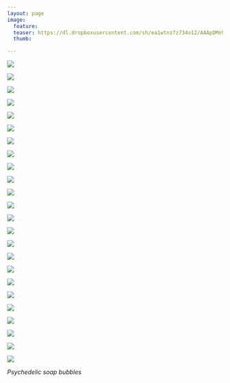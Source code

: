 ```yaml
---
layout: page
image:
  feature:
  teaser: https://dl.dropboxusercontent.com/sh/ea1wtnz7z734o12/AAApDMn9SflS9k6hH1xolYGZa/abstraktit-muut/1/DS47709_-245px.jpg
  thumb:

---
```


[![](https://dl.dropboxusercontent.com/sh/ea1wtnz7z734o12/AAC6Jmo3992aVwVFOAif07Sia/abstraktit-muut/1/DS47593_-800px.jpg)](https://dl.dropboxusercontent.com/sh/ea1wtnz7z734o12/AABNgEGtyUm9pgx3Lb3-fB8ra/abstraktit-muut/1/DS47593_.jpg)

[![](https://dl.dropboxusercontent.com/sh/ea1wtnz7z734o12/AACk-mKBQHPaErRZo1iqvw35a/abstraktit-muut/1/DS47593_3-800px.jpg)](https://dl.dropboxusercontent.com/sh/ea1wtnz7z734o12/AADfF-J3jfWrbWMvOlohXpvPa/abstraktit-muut/1/DS47593_3.jpg)

[![](https://dl.dropboxusercontent.com/sh/ea1wtnz7z734o12/AAC8cp34LJJfX3mgrhuCUkcha/abstraktit-muut/1/DS47593_4-800px.jpg)](https://dl.dropboxusercontent.com/sh/ea1wtnz7z734o12/AAATHGD9B2O6pWcI7DjTLOvOa/abstraktit-muut/1/DS47593_4.jpg)

[![](https://dl.dropboxusercontent.com/sh/ea1wtnz7z734o12/AAClujqBkO-wxrb2sO-QKCSea/abstraktit-muut/1/DS47593_1-800px.jpg)](https://dl.dropboxusercontent.com/sh/ea1wtnz7z734o12/AAAdu4h5TBRAamNAE8nYs6foa/abstraktit-muut/1/DS47593_1.jpg)

[![](https://dl.dropboxusercontent.com/sh/ea1wtnz7z734o12/AACzwnub0l8HIa2VLQV5QTS2a/abstraktit-muut/1/DS47585_1-800px.jpg)](https://dl.dropboxusercontent.com/sh/ea1wtnz7z734o12/AABJSSUSe01FRhfRDeQ4Qtlja/abstraktit-muut/1/DS47585_1.jpg)

[![](https://dl.dropboxusercontent.com/sh/ea1wtnz7z734o12/AAANC_HnqeIAh3crUDdX-PzHa/abstraktit-muut/1/DS47591_1-800px.jpg)](https://dl.dropboxusercontent.com/sh/ea1wtnz7z734o12/AAAkT07xZjkpNb35Wf52k3q0a/abstraktit-muut/1/DS47591_1.jpg)

[![](https://dl.dropboxusercontent.com/sh/ea1wtnz7z734o12/AACJSOdqUe5XNmtvH4p1QCsOa/abstraktit-muut/1/DS47574-800px.jpg)](https://dl.dropboxusercontent.com/sh/ea1wtnz7z734o12/AAC2BfKEtRf187_AsdRg5sQNa/abstraktit-muut/1/DS47574.jpg)

[![](https://dl.dropboxusercontent.com/sh/ea1wtnz7z734o12/AAAjGW9P7nhU5C3K-kQIyKT4a/abstraktit-muut/1/DS47577_-800px.jpg)](https://dl.dropboxusercontent.com/sh/ea1wtnz7z734o12/AAAbfpixD-v9DLJOTBdhLPYka/abstraktit-muut/1/DS47577_.jpg)

[![](https://dl.dropboxusercontent.com/sh/ea1wtnz7z734o12/AAAgQ30mIiXO9cglqMPL1kGla/abstraktit-muut/1/DS47694-800px.jpg)](https://dl.dropboxusercontent.com/sh/ea1wtnz7z734o12/AADoc8xV1CDmCU_wsK7_m3ona/abstraktit-muut/1/DS47694.jpg)

[![](https://dl.dropboxusercontent.com/sh/ea1wtnz7z734o12/AADyh_W740BI-8XscNiF-mH6a/abstraktit-muut/1/DS47690_1-800px.jpg)](https://dl.dropboxusercontent.com/sh/ea1wtnz7z734o12/AABtsw6hyb75uE2Xv3RhX_Q0a/abstraktit-muut/1/DS47690_1.jpg)

[![](https://dl.dropboxusercontent.com/sh/ea1wtnz7z734o12/AAAUcUyNMbNeWq3UXxJbaWQja/abstraktit-muut/1/DS47690_2-800px.jpg)](https://dl.dropboxusercontent.com/sh/ea1wtnz7z734o12/AADT16Xx9vsS_ITA0zycltEia/abstraktit-muut/1/DS47690_2.jpg)

[![](https://dl.dropboxusercontent.com/sh/ea1wtnz7z734o12/AAAzFwig7Z_Bn7yEaIP1bFLUa/abstraktit-muut/1/DS47694_3-800px.jpg)](https://dl.dropboxusercontent.com/sh/ea1wtnz7z734o12/AAA4OthMbetz19TMVljAsUWYa/abstraktit-muut/1/DS47694_3.jpg)

[![](https://dl.dropboxusercontent.com/sh/ea1wtnz7z734o12/AAA0paXWcCCnTeewQLccAYq6a/abstraktit-muut/1/DS47694_4-800px.jpg)](https://dl.dropboxusercontent.com/sh/ea1wtnz7z734o12/AAC4SsdalrxfmmCexhCROjC-a/abstraktit-muut/1/DS47694_4.jpg)

[![](https://dl.dropboxusercontent.com/sh/ea1wtnz7z734o12/AACNNp1YUGqnzEVuU6l8-Ndoa/abstraktit-muut/1/DS47699_2-800px.jpg)](https://dl.dropboxusercontent.com/sh/ea1wtnz7z734o12/AAAqgYEwUBmDJ0CanVHB_lx6a/abstraktit-muut/1/DS47699_2.jpg)

[![](https://dl.dropboxusercontent.com/sh/ea1wtnz7z734o12/AAA4Z2M6BX8WeMe3SPa5XdsHa/abstraktit-muut/1/DS47699-800px.jpg)](https://dl.dropboxusercontent.com/sh/ea1wtnz7z734o12/AABj-pdp5LSJhgFHjklsweaqa/abstraktit-muut/1/DS47699.jpg)

[![](https://dl.dropboxusercontent.com/sh/ea1wtnz7z734o12/AABEJdruVkes4NPTquPNw49ma/abstraktit-muut/1/DS47702_2-800px.jpg)](https://dl.dropboxusercontent.com/sh/ea1wtnz7z734o12/AABN_E_uzE85JwbrM1ostmqKa/abstraktit-muut/1/DS47702_2.jpg)

[![](https://dl.dropboxusercontent.com/sh/ea1wtnz7z734o12/AADVVZ8a8D0WoVhJJCecu7OWa/abstraktit-muut/1/DS47701_2-800px.jpg)](https://dl.dropboxusercontent.com/sh/ea1wtnz7z734o12/AABvheaXpS9gYkJa2Dm50m3Ca/abstraktit-muut/1/DS47701_2.jpg)

[![](https://dl.dropboxusercontent.com/sh/ea1wtnz7z734o12/AAD_w2IOOkI61-9U5KJUMBd7a/abstraktit-muut/1/DS47701_-800px.jpg)](https://dl.dropboxusercontent.com/sh/ea1wtnz7z734o12/AADfFGeUKAOdf35y0KRr19vsa/abstraktit-muut/1/DS47701_.jpg)

[![](https://dl.dropboxusercontent.com/sh/ea1wtnz7z734o12/AAAuTWEF20jJorI1706uu0zSa/abstraktit-muut/1/DS47702_-800px.jpg)](https://dl.dropboxusercontent.com/sh/ea1wtnz7z734o12/AAAjl6G7q2emKlZQmvT1MNn_a/abstraktit-muut/1/DS47702_.jpg)

[![](https://dl.dropboxusercontent.com/sh/ea1wtnz7z734o12/AAClz-WOxJbZNS1vw9rSQjtfa/abstraktit-muut/1/DS47709_1-800px.jpg)](https://dl.dropboxusercontent.com/sh/ea1wtnz7z734o12/AAAaiu-gNDgEE4XFfLM0uea1a/abstraktit-muut/1/DS47709_1.jpg)

[![](https://dl.dropboxusercontent.com/sh/ea1wtnz7z734o12/AADbpAkKcwQq_C2EGP__KEhza/abstraktit-muut/1/DS47709-800px.jpg)](https://dl.dropboxusercontent.com/sh/ea1wtnz7z734o12/AADGvd2uTo0l_-SUqmIiIkPba/abstraktit-muut/1/DS47709.jpg)

[![](https://dl.dropboxusercontent.com/sh/ea1wtnz7z734o12/AADYHWYX_LjwZ4hCHHGWdmbta/abstraktit-muut/1/DS47703_-800px.jpg)](https://dl.dropboxusercontent.com/sh/ea1wtnz7z734o12/AACVe7kYX-eSIe8hRh6WiXu9a/abstraktit-muut/1/DS47703_.jpg)

[![](https://dl.dropboxusercontent.com/sh/ea1wtnz7z734o12/AADMtv-LAHSe9p7GNUQ_Uekfa/abstraktit-muut/1/DS47703_2-800px.jpg)](https://dl.dropboxusercontent.com/sh/ea1wtnz7z734o12/AACl7xeh5ek_DL0zFOUx4-CEa/abstraktit-muut/1/DS47703_2.jpg)

[![](https://dl.dropboxusercontent.com/sh/ea1wtnz7z734o12/AAB49QCmR6D-UwdZYKlfEP8Ca/abstraktit-muut/1/DS47703_3-800px.jpg)](https://dl.dropboxusercontent.com/sh/ea1wtnz7z734o12/AAD3XqSK-FjyyKtCZUNX7xJoa/abstraktit-muut/1/DS47703_3.jpg)

*Psychedelic soap bubbles*
